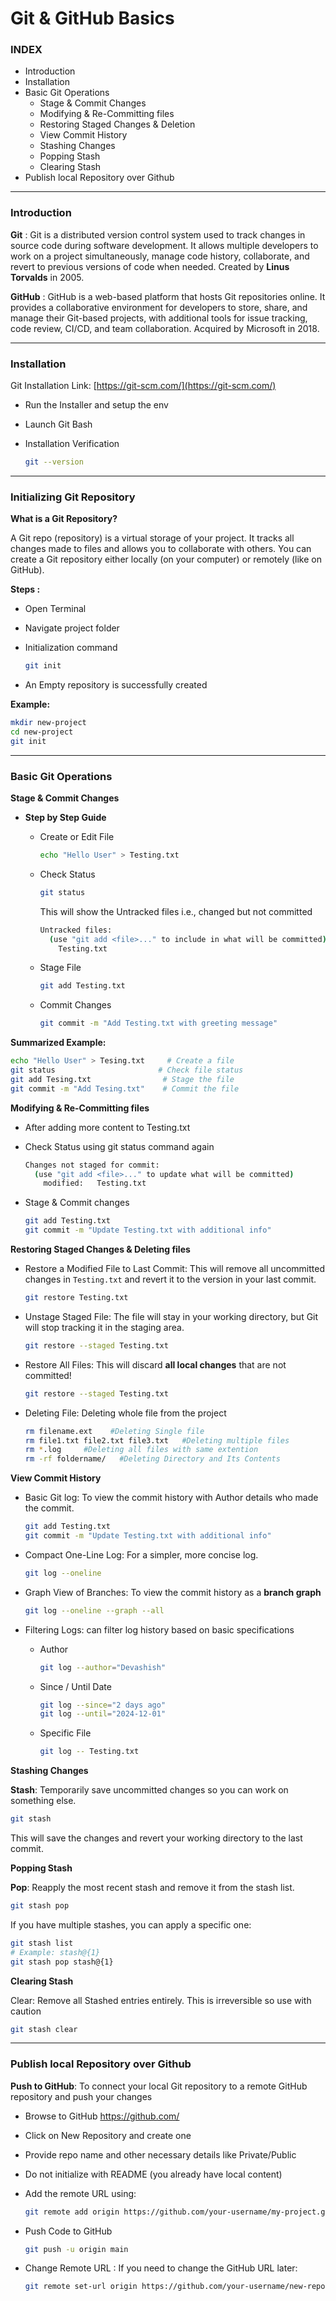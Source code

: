 # Git & GitHub Basics

### **INDEX**

- Introduction
- Installation
- Basic Git Operations
    - Stage & Commit Changes
    - Modifying & Re-Committing files
    - Restoring Staged Changes & Deletion
    - View Commit History
    - Stashing Changes
    - Popping Stash
    - Clearing Stash
- Publish local Repository over Github

---

### **Introduction**

**Git** : Git is a distributed version control system used to track changes in source code during software development. It allows multiple developers to work on a project simultaneously, manage code history, collaborate, and revert to previous versions of code when needed. Created by **Linus Torvalds** in 2005.

**GitHub** : GitHub is a web-based platform that hosts Git repositories online. It provides a collaborative environment for developers to store, share, and manage their Git-based projects, with additional tools for issue tracking, code review, CI/CD, and team collaboration. Acquired by Microsoft in 2018.

---

### **Installation**

Git Installation Link: [https://git-scm.com/](https://git-scm.com/)

- Run the Installer and setup the env
- Launch Git  Bash
- Installation Verification
    
    ```bash
    git --version
    ```
    

---

### **Initializing Git Repository**

**What is a Git Repository?**

A Git repo (repository) is a virtual storage of your project. It tracks all changes made to files and allows you to collaborate with others. You can create a Git repository either locally (on your computer) or remotely (like on GitHub).

**Steps :** 

- Open Terminal
- Navigate project folder
- Initialization command
    
    ```bash
    git init
    ```
    
- An Empty repository is successfully created

**Example:**

```bash
mkdir new-project
cd new-project
git init
```

---

### **Basic Git Operations**

**Stage & Commit Changes**

- **Step by Step Guide**
    - Create or Edit File
        
        ```bash
        echo "Hello User" > Testing.txt
        ```
        
    - Check Status
        
        
        ```bash
        git status
        ```
        
        This will show the Untracked files i.e., changed but not committed
        
        ```bash
        Untracked files:
          (use "git add <file>..." to include in what will be committed)
            Testing.txt
        ```
        
    - Stage File
        
        ```bash
        git add Testing.txt
        ```
        
    - Commit Changes
        
        ```bash
        git commit -m "Add Testing.txt with greeting message"
        ```
        

**Summarized Example:** 

```bash
echo "Hello User" > Tesing.txt     # Create a file
git status                       # Check file status
git add Tesing.txt                # Stage the file
git commit -m "Add Tesing.txt"    # Commit the file
```

**Modifying & Re-Committing files**

- After adding more content to Testing.txt
- Check Status using git status command again
    
    ```bash
    Changes not staged for commit:
      (use "git add <file>..." to update what will be committed)
        modified:   Testing.txt
    ```
    
- Stage & Commit changes
    
    ```bash
    git add Testing.txt
    git commit -m "Update Testing.txt with additional info"
    ```
    

**Restoring Staged Changes & Deleting files**

- Restore a Modified File to Last Commit: 
This will remove all uncommitted changes in `Testing.txt` and revert it to the version in your last commit.
    
    ```bash
    git restore Testing.txt
    ```
    
- Unstage Staged File: The file will stay in your working directory, but Git will stop tracking it in the staging area.
    
    ```bash
    git restore --staged Testing.txt
    ```
    
- Restore All Files: 
This will discard **all local changes** that are not committed!
    
    ```bash
    git restore --staged Testing.txt
    ```
    
- Deleting File: Deleting whole file from the project
    
    ```bash
    rm filename.ext    #Deleting Single file
    rm file1.txt file2.txt file3.txt   #Deleting multiple files
    rm *.log     #Deleting all files with same extention
    rm -rf foldername/   #Deleting Directory and Its Contents
    ```
    

**View Commit History** 

- Basic Git log: To view the commit history with Author details who made the commit.
    
    ```bash
    git add Testing.txt
    git commit -m "Update Testing.txt with additional info"
    ```
    
- Compact One-Line Log: For a simpler, more concise log.
    
    ```bash
    git log --oneline
    ```
    
- Graph View of Branches: To view the commit history as a **branch graph**
    
    ```bash
    git log --oneline --graph --all
    ```
    
- Filtering Logs: can filter log history based on basic specifications
    - Author
        
        ```bash
        git log --author="Devashish"
        ```
        
    - Since / Until Date
        
        ```bash
        git log --since="2 days ago"
        git log --until="2024-12-01"
        ```
        
    - Specific File
        
        ```bash
        git log -- Testing.txt
        ```
        

**Stashing Changes**

**Stash**: Temporarily save uncommitted changes so you can work on something else.

```bash
git stash
```

This will save the changes and revert your working directory to the last commit.

**Popping Stash**

**Pop**: Reapply the most recent stash and remove it from the stash list.

```bash
git stash pop
```

If you have multiple stashes, you can apply a specific one:

```bash
git stash list
# Example: stash@{1}
git stash pop stash@{1}
```

**Clearing Stash**

Clear: Remove all Stashed entries entirely. This is irreversible so use with caution

```bash
git stash clear
```

---

### **Publish local Repository over Github**

**Push to GitHub**: To connect your local Git repository to a remote GitHub repository and push your changes

- Browse to GitHub https://github.com/
- Click on New Repository and create one
- Provide repo name and other necessary details like Private/Public
- Do not initialize with README (you already have local content)
- Add the remote URL using:
    
    ```bash
    git remote add origin https://github.com/your-username/my-project.git
    ```
    
- Push Code to GitHub
    
    ```bash
    git push -u origin main
    ```
    
- Change Remote URL : If you need to change the GitHub URL later:
    
    ```bash
    git remote set-url origin https://github.com/your-username/new-repo.git
    ```
